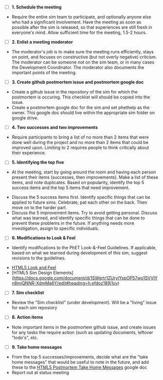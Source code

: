  - [ ]  **1. Schedule the meeting**
 - Require the entire sim team to participate, and optionally anyone else who had a significant involvement. Have the meeting as soon as possible after the sim is released, so that experiences are still fresh in everyone's mind. Allow sufficient time for the meeting, 1.5-2 hours.

 - [ ]  **2. Enlist a meeting moderator**
 - The moderator's job is to make sure the meeting runs efficiently, stays on point, and focuses on constructive (but not overly negative) critcism. The moderator can be someone not on the sim team, or in many cases the Development Coordinator. The moderator also documents the important points of the meeting.

 - [ ]  **3. Create github postmortem issue and postmortem google doc**
 - Create a github issue in the repository of the sim for which the postmortem is occuring. This checklist will should be copied into the issue.
 - Create a postmortem google doc for the sim and set phethelp as the owner. This google doc should live within the appropriate sim folder on google drive. 

 - [ ]  **4. Two successes and two improvements**
 - Require participants to bring a list of no more than 2 items that were done well during the project and no more than 2 items that could be improved upon. Limiting to 2 requires people to think critically about their experience.

 - [ ]  **5. Identifying the top five**
 - At the meeting, start by going around the room and having each person present their items (successes, then improvements). Make a list of these items, and note duplicates. Based on popularity, identify the top 5 success items and the top 5 items that need improvement.
  * Discuss the 5 success items first. Identify specific things that can be applied to future sims. Celebrate, pat each other on the back. Then move on to the harder part.
  * Discuss the 5 improvement items. Try to avoid getting personal. Discuss what was learned, and identify specific things that can be done to prevent these problems in the future. If anything needs more investigation, assign to specific individuals. 

 - [ ]  **6. Modifications to Look & Feel** 
 - Identify modifications to the PhET Look-&-Feel Guidelines. If applicable, based on what we learned during development of this sim, suggest revisions to the guidelines.
  * [HTML5 Look and Feel](https://docs.google.com/document/d/1Tv-VyI24g70ZixH99jujN2Sdm7DfoVFiPUo5P1bFWrY/edit#heading=h.97ziwh4gfhga)
  * [HTML5 Sim Design Elements] (https://docs.google.com/document/d/1SWgrtr1ZUrylYspOP57wo1SVVlYn8mjQNNR-XdmMa6Y/edit#heading=h.efdoz189j1ov)

- [ ]  **7. Sim checklist** 
- Review the "Sim checklist" (under development). Will be a "living" issue for each sim reposiory

- [ ]  **8. Action items** 
- Note important items in the postmortem github issue, and create issues for any tasks the require action (such as updating documents, leftover "todo's", etc. 

- [ ]  **9. Take home messages** 
- From the top 5 successes/improvements, decide what are the "take home messages" that would be useful to note in the future, and add these to the [HTML5 Postmortem Take Home Messages](https://docs.google.com/document/d/1hayLX0FbhYqGao-5xizAFU9kVBzqrW_RVX88Wk_C_Lc/edit#heading=h.krbf2d24bpav) google doc
- Report out at status meeting

